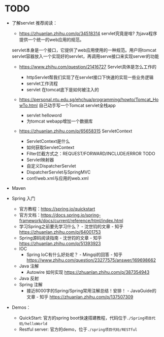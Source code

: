 # TODO

* 了解servlet
    推荐阅读：
    * https://zhuanlan.zhihu.com/p/34518314 servlet究竟是啥?
    为java程序提供一个统一的web应用的规范。
    
    servlet本身是一个接口，它提供了web应用使用的一种规范。用户将tomcat servlet容器放入一个实现好的servlet，再调用serve接口来实现server的功能

    * https://www.zhihu.com/question/21416727 Servlet具体是怎么工作的
        * httpServlet帮我们实现了在servlet接口下快速的实现一些业务逻辑
        * servlet工作流程
        * servlet 在tomcat底下是如何被注入的

    * https://personal.ntu.edu.sg/ehchua/programming/howto/Tomcat_HowTo.html 自己动手写一个Tomcat servlet全栈app
        * servlet helloword 
        * 为tomcat webapp增加一个数据库
    * https://zhuanlan.zhihu.com/p/65658315 ServletContext
        * ServletContext是什么 
        * 如何获取ServletContext
        * Filter拦截方式之：REQUEST/FORWARD/INCLUDE/ERROR TODO
        * Servlet映射器
        * 自定义DispatcherServlet
        * DispatcherServlet与SpringMVC
        * conf/web.xml与应用的web.xml

* Maven

* Spring 入门
    * 官方教程：https://spring.io/quickstart
    * 官方文档：https://docs.spring.io/spring-framework/docs/current/reference/html/index.html
    * 学习Spring之前要先学习什么？ - 沈世钧的文章 - 知乎 https://zhuanlan.zhihu.com/p/64001753
    * Spring源码阅读指南 - 沈世钧的文章 - 知乎 https://zhuanlan.zhihu.com/p/51393923
    * IOC
        * Spring IoC有什么好处呢？ - Mingqi的回答 - 知乎 https://www.zhihu.com/question/23277575/answer/169698662
    * Java 注解
        * Autowire 如何实现 https://zhuanlan.zhihu.com/p/387354943
    * Java 反射
    * Spring 注解
        * 接近8000字的Spring/Spring常用注解总结！安排！ - JavaGuide的文章 - 知乎 https://zhuanlan.zhihu.com/p/137507309


* Demos：
    * QuickStart: 官方的spring boot快速搭建教程，代码位于`./Spring项目代码/helloWorld`
    * Restful server: 官方的demo，位于`./spring项目代码/RESTful`